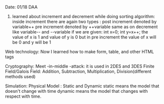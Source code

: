 Date: 01/18
DAA
1) learned about increment and decrement while doing sorting algorithm:
      inside increment there are again two types : 
      post increment denoted by variable++
      pre increment denoted by ++variable
  same as on decrement like variable-- and --variable
  if we are given:
	 int x=0;
	 int y=x++;
		 the value of x is 1 and value of y is 0
		 but in pre increment the value of x will be 0 and y will be 1

 Web technology:
		 Now I learned how to make form, table, and other HTML tags
		 
Cryptography:
	 Meet -in-middle -attack: it is used in 2DES and 3DES
	 Finite Field/Galois Field: Addition, Subtraction, Multiplication, Division(different methods used)
	 
Simulation:
		Physical Model : Static and Dynamic
			static means the model that doesn't change with time
				dynamic means the model that changes with respect with time.
	
